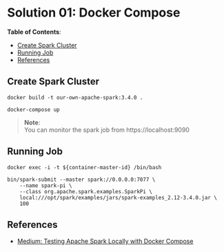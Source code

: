 # Solution 01: Docker Compose

**Table of Contents**:

* [Create Spark Cluster](#create-spark-cluster)
* [Running Job](#running-job)
* [References](#references)

## Create Spark Cluster

```console
docker build -t our-own-apache-spark:3.4.0 .
```

```console
docker-compose up
```

> **Note**: \
> You can monitor the spark job from https://localhost:9090

## Running Job

```console
docker exec -i -t ${container-master-id} /bin/bash
```

```console
bin/spark-submit --master spark://0.0.0.0:7077 \
    --name spark-pi \
    --class org.apache.spark.examples.SparkPi \
    local:///opt/spark/examples/jars/spark-examples_2.12-3.4.0.jar \
    100
```

## References

* [Medium: Testing Apache Spark Locally with Docker Compose](https://medium.com/@SaphE/testing-apache-spark-locally-docker-compose-and-kubernetes-deployment-94d35a54f222)
